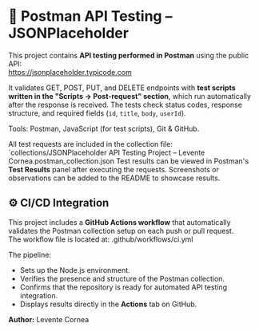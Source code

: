 # 🔗 Postman API Testing – JSONPlaceholder

This project contains **API testing performed in Postman** using the public API:  
https://jsonplaceholder.typicode.com  

It validates GET, POST, PUT, and DELETE endpoints with **test scripts written in the "Scripts → Post-request" section**, which run automatically after the response is received. The tests check status codes, response structure, and required fields (`id`, `title`, `body`, `userId`).  

Tools: Postman, JavaScript (for test scripts), Git & GitHub.  

All test requests are included in the collection file: 
`collections/JSONPlaceholder API Testing Project – Levente Cornea.postman_collection.json
Test results can be viewed in Postman's **Test Results** panel after executing the requests. Screenshots or observations can be added to the README to showcase results.

## ⚙️ CI/CD Integration

This project includes a **GitHub Actions workflow** that automatically validates the Postman collection setup on each push or pull request.  
The workflow file is located at:
.github/workflows/ci.yml

The pipeline:
- Sets up the Node.js environment.  
- Verifies the presence and structure of the Postman collection.  
- Confirms that the repository is ready for automated API testing integration.  
- Displays results directly in the **Actions** tab on GitHub.
  

**Author:** Levente Cornea
